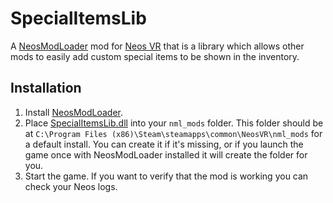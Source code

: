 # SpecialItemsLib

A [NeosModLoader](https://github.com/zkxs/NeosModLoader) mod for [Neos VR](https://neos.com/) that is a library which allows other mods to easily add custom special items to be shown in the inventory.

## Installation
1. Install [NeosModLoader](https://github.com/zkxs/NeosModLoader).
1. Place [SpecialItemsLib.dll](https://github.com/art0007i/SpecialItemsLib/releases/latest/download/SpecialItemsLib.dll) into your `nml_mods` folder. This folder should be at `C:\Program Files (x86)\Steam\steamapps\common\NeosVR\nml_mods` for a default install. You can create it if it's missing, or if you launch the game once with NeosModLoader installed it will create the folder for you.
1. Start the game. If you want to verify that the mod is working you can check your Neos logs.